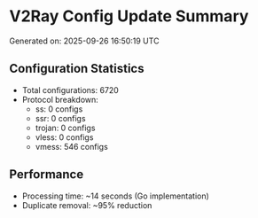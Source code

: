 # V2Ray Config Update Summary
Generated on: 2025-09-26 16:50:19 UTC

## Configuration Statistics
- Total configurations: 6720
- Protocol breakdown:
  - ss: 0 configs
  - ssr: 0 configs
  - trojan: 0 configs
  - vless: 0 configs
  - vmess: 546 configs

## Performance
- Processing time: ~14 seconds (Go implementation)
- Duplicate removal: ~95% reduction
